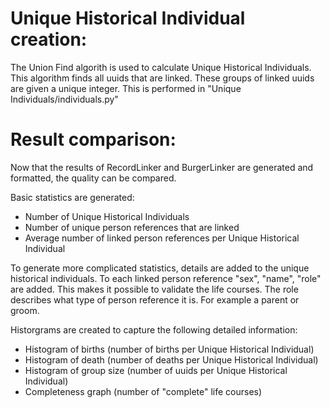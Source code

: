 # Unique Historical Individual creation: #
The Union Find algorith is used to calculate Unique Historical Individuals. This algorithm finds all uuids that are linked. These groups of linked uuids are given a unique integer. This is performed in "Unique Individuals/individuals.py"

# Result comparison: #
Now that the results of RecordLinker and BurgerLinker are generated and formatted, the quality can be compared. 

Basic statistics are generated:
- Number of Unique Historical Individuals
- Number of unique person references that are linked
- Average number of linked person references per Unique Historical Individual

To generate more complicated statistics, details are added to the unique historical individuals. To each linked person reference "sex", "name", "role" are added. This makes it possible to validate the life courses. The role describes what type of person reference it is. For example a parent or groom.

Historgrams are created to capture the following detailed information:
- Histogram of births (number of births per Unique Historical Individual)
- Histogram of death (number of deaths per Unique Historical Individual)
- Histogram of group size (number of uuids per Unique Historical Individual)
- Completeness graph (number of "complete" life courses)
